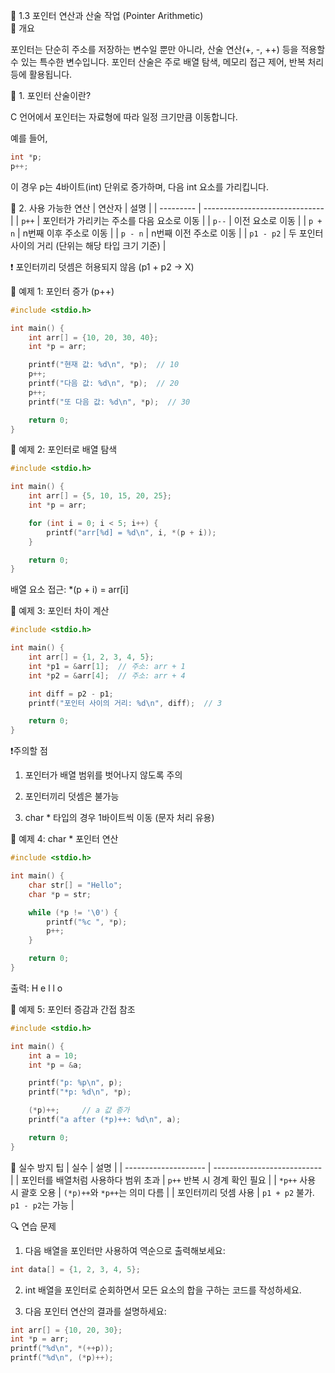 🔢 1.3 포인터 연산과 산술 작업 (Pointer Arithmetic)  
📘 개요

포인터는 단순히 주소를 저장하는 변수일 뿐만 아니라, 산술 연산(+, -, ++) 등을 적용할 수 있는 특수한 변수입니다. 포인터 산술은 주로 배열 탐색, 메모리 접근 제어, 반복 처리 등에 활용됩니다.

🔧 1. 포인터 산술이란?

C 언어에서 포인터는 자료형에 따라 일정 크기만큼 이동합니다.

예를 들어,
```c
int *p;
p++;
```
이 경우 p는 4바이트(int) 단위로 증가하며, 다음 int 요소를 가리킵니다.

🔢 2. 사용 가능한 연산
| 연산자       | 설명                             |
| --------- | ------------------------------ |
| `p++`     | 포인터가 가리키는 주소를 다음 요소로 이동        |
| `p--`     | 이전 요소로 이동                      |
| `p + n`   | n번째 이후 주소로 이동                  |
| `p - n`   | n번째 이전 주소로 이동                  |
| `p1 - p2` | 두 포인터 사이의 거리 (단위는 해당 타입 크기 기준) |

❗ 포인터끼리 덧셈은 허용되지 않음 (p1 + p2 → X)

🧪 예제 1: 포인터 증가 (p++)
```c
#include <stdio.h>

int main() {
    int arr[] = {10, 20, 30, 40};
    int *p = arr;

    printf("현재 값: %d\n", *p);  // 10
    p++;
    printf("다음 값: %d\n", *p);  // 20
    p++;
    printf("또 다음 값: %d\n", *p);  // 30

    return 0;
}
```
🧪 예제 2: 포인터로 배열 탐색
```c
#include <stdio.h>

int main() {
    int arr[] = {5, 10, 15, 20, 25};
    int *p = arr;

    for (int i = 0; i < 5; i++) {
        printf("arr[%d] = %d\n", i, *(p + i));
    }

    return 0;
}
```

배열 요소 접근: *(p + i) = arr[i]

🧪 예제 3: 포인터 차이 계산
```c
#include <stdio.h>

int main() {
    int arr[] = {1, 2, 3, 4, 5};
    int *p1 = &arr[1];  // 주소: arr + 1
    int *p2 = &arr[4];  // 주소: arr + 4

    int diff = p2 - p1;
    printf("포인터 사이의 거리: %d\n", diff);  // 3

    return 0;
}
```
❗주의할 점

1. 포인터가 배열 범위를 벗어나지 않도록 주의

2. 포인터끼리 덧셈은 불가능

3. char * 타입의 경우 1바이트씩 이동 (문자 처리 유용)

🧪 예제 4: char * 포인터 연산
```c
#include <stdio.h>

int main() {
    char str[] = "Hello";
    char *p = str;

    while (*p != '\0') {
        printf("%c ", *p);
        p++;
    }

    return 0;
}
```

출력: H e l l o

🧪 예제 5: 포인터 증감과 간접 참조
```c
#include <stdio.h>

int main() {
    int a = 10;
    int *p = &a;

    printf("p: %p\n", p);
    printf("*p: %d\n", *p);

    (*p)++;     // a 값 증가
    printf("a after (*p)++: %d\n", a);

    return 0;
}
```
📌 실수 방지 팁
| 실수                   | 설명                          |
| -------------------- | --------------------------- |
| 포인터를 배열처럼 사용하다 범위 초과 | `p++` 반복 시 경계 확인 필요         |
| `*p++` 사용 시 괄호 오용    | `(*p)++`와 `*p++`는 의미 다름     |
| 포인터끼리 덧셈 사용          | `p1 + p2` 불가. `p1 - p2`는 가능 |

🔍 연습 문제

1. 다음 배열을 포인터만 사용하여 역순으로 출력해보세요:
```c
int data[] = {1, 2, 3, 4, 5};
```

2. int 배열을 포인터로 순회하면서 모든 요소의 합을 구하는 코드를 작성하세요.

3. 다음 포인터 연산의 결과를 설명하세요:
```c
int arr[] = {10, 20, 30};
int *p = arr;
printf("%d\n", *(++p));
printf("%d\n", (*p)++);
```
